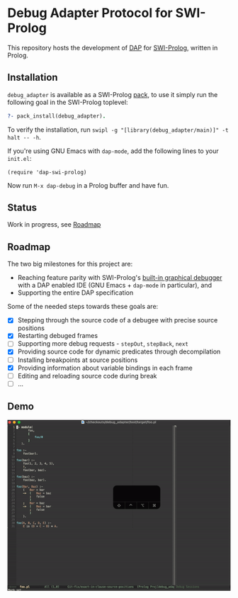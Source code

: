 # Debug Adapter Protocol for SWI-Prolog
This repository hosts the development of [DAP](https://microsoft.github.io/debug-adapter-protocol/) for [SWI-Prolog](https://www.swi-prolog.org/), written in Prolog.

## Installation

`debug_adapter` is available as a SWI-Prolog [pack](https://www.swi-prolog.org/pack/list?p=debug_adapter), to use it simply run the following goal in the SWI-Prolog toplevel:
```prolog
?- pack_install(debug_adapter).
```

To verify the installation, run `swipl -g "[library(debug_adapter/main)]" -t halt -- -h`.

If you're using GNU Emacs with `dap-mode`, add the following lines to your `init.el`:
```elisp
(require 'dap-swi-prolog)
```

Now run `M-x dap-debug` in a Prolog buffer and have fun.

## Status
Work in progress, see [Roadmap](#roadmap)

## Roadmap
The two big milestones for this project are:
* Reaching feature parity with SWI-Prolog's [built-in graphical debugger](https://www.swi-prolog.org/pldoc/man?section=guitracer) with a DAP enabled IDE (GNU Emacs + `dap-mode` in particular), and
* Supporting the entire DAP specification

Some of the needed steps towards these goals are:

- [x] Stepping through the source code of a debugee with precise source positions
- [x] Restarting debuged frames
- [ ] Supporting more debug requests - `stepOut`, `stepBack`, `next`
- [x] Providing source code for dynamic predicates through decompilation
- [ ] Installing breakpoints at source positions
- [x] Providing information about variable bindings in each frame
- [ ] Editing and reloading source code during break
- [ ] ...

## Demo
![stepIn Demo](stepIn.gif)

